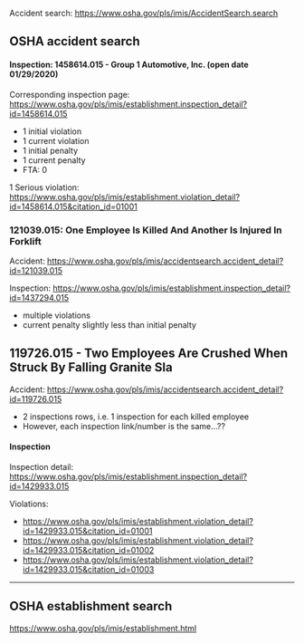 

Accident search: https://www.osha.gov/pls/imis/AccidentSearch.search

## OSHA accident search



#### Inspection: 1458614.015 - Group 1 Automotive, Inc. (open date 01/29/2020)

Corresponding inspection page:
https://www.osha.gov/pls/imis/establishment.inspection_detail?id=1458614.015

- 1 initial violation
- 1 current violation
- 1 initial penalty
- 1 current penalty
- FTA: 0

1 Serious violation:
https://www.osha.gov/pls/imis/establishment.violation_detail?id=1458614.015&citation_id=01001


### 121039.015: One Employee Is Killed And Another Is Injured In Forklift 

Accident: https://www.osha.gov/pls/imis/accidentsearch.accident_detail?id=121039.015

Inspection: https://www.osha.gov/pls/imis/establishment.inspection_detail?id=1437294.015

- multiple violations
- current penalty slightly less than initial penalty


## 119726.015 - Two Employees Are Crushed When Struck By Falling Granite Sla

Accident: https://www.osha.gov/pls/imis/accidentsearch.accident_detail?id=119726.015

- 2 inspections rows, i.e. 1 inspection for each killed employee
- However, each inspection link/number is the same...??



#### Inspection

Inspection detail: https://www.osha.gov/pls/imis/establishment.inspection_detail?id=1429933.015

Violations:
- https://www.osha.gov/pls/imis/establishment.violation_detail?id=1429933.015&citation_id=01001
- https://www.osha.gov/pls/imis/establishment.violation_detail?id=1429933.015&citation_id=01002
- https://www.osha.gov/pls/imis/establishment.violation_detail?id=1429933.015&citation_id=01003



-------------

## OSHA establishment search

https://www.osha.gov/pls/imis/establishment.html
